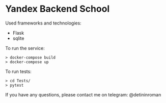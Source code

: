 # Yandex Backend School

Used frameworks and technologies:
* Flask
* sqlite

To run the service:
```
> docker-compose build
> docker-compose up
```

To run tests:
```
> cd Tests/
> pytest
```

If you have any questions, please contact me on telegram: @detininroman